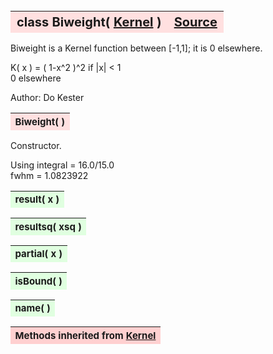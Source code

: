 ---
---
<br><br><br>

<a name="Biweight"></a>
<table><thead style="background-color:#FFE0E0; width:100%; font-size:20px"><tr><th style="text-align:left">
<strong>class Biweight(</strong> <a href="./Kernel.html">Kernel</a> )</th><th style="text-align:right"><a href=https://github.com/dokester/BayesicFitting/blob/master/BayesicFitting/source/kernels/Biweight.py target=_blank>Source</a></th></tr></thead></table>
<p>

Biweight is a Kernel function between [-1,1]; it is 0 elsewhere.

 K( x ) = ( 1-x^2 )^2    if |x| < 1<br>
          0              elsewhere<br>

Author:      Do Kester



<a name="Biweight"></a>
<table><thead style="background-color:#FFE0E0; width:100%; font-size:15px"><tr><th style="text-align:left">
<strong>Biweight(</strong> ) 
</th></tr></thead></table>
<p>

Constructor.

Using
 integral = 16.0/15.0<br>
 fwhm = 1.0823922

<a name="result"></a>
<table><thead style="background-color:#E0FFE0; width:100%; font-size:15px"><tr><th style="text-align:left">
<strong>result(</strong> x )
</th></tr></thead></table>
<p>
<a name="resultsq"></a>
<table><thead style="background-color:#E0FFE0; width:100%; font-size:15px"><tr><th style="text-align:left">
<strong>resultsq(</strong> xsq )
</th></tr></thead></table>
<p>
<a name="partial"></a>
<table><thead style="background-color:#E0FFE0; width:100%; font-size:15px"><tr><th style="text-align:left">
<strong>partial(</strong> x )
</th></tr></thead></table>
<p>
<a name="isBound"></a>
<table><thead style="background-color:#E0FFE0; width:100%; font-size:15px"><tr><th style="text-align:left">
<strong>isBound(</strong> )
</th></tr></thead></table>
<p>
<a name="name"></a>
<table><thead style="background-color:#E0FFE0; width:100%; font-size:15px"><tr><th style="text-align:left">
<strong>name(</strong> )
</th></tr></thead></table>
<p>
<table><thead style="background-color:#FFD0D0; width:100%; font-size:15px"><tr><th style="text-align:left">
<strong>Methods inherited from</strong> <a href="./Kernel.html">Kernel</a></th></tr></thead></table>


